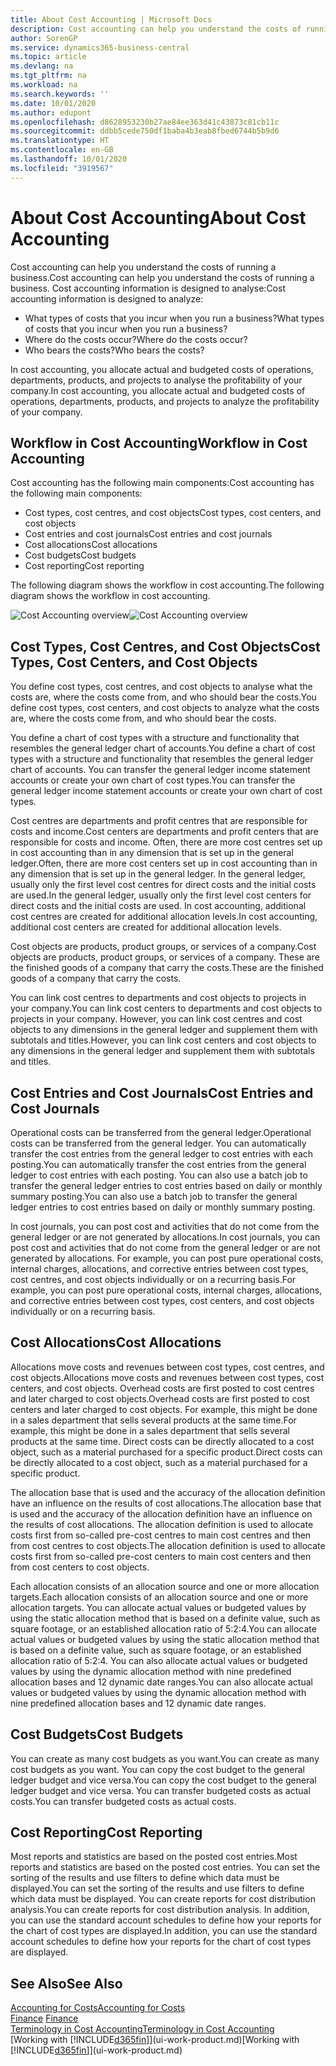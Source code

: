 ```yaml
---
title: About Cost Accounting | Microsoft Docs
description: Cost accounting can help you understand the costs of running a business.
author: SorenGP
ms.service: dynamics365-business-central
ms.topic: article
ms.devlang: na
ms.tgt_pltfrm: na
ms.workload: na
ms.search.keywords: ''
ms.date: 10/01/2020
ms.author: edupont
ms.openlocfilehash: d8628953230b27ae84ee363d41c43873c81cb11c
ms.sourcegitcommit: ddbb5cede750df1baba4b3eab8fbed6744b5b9d6
ms.translationtype: HT
ms.contentlocale: en-GB
ms.lasthandoff: 10/01/2020
ms.locfileid: "3919567"
---
```

# <a name="about-cost-accounting"></a><span data-ttu-id="1dd7c-103">About Cost Accounting</span><span class="sxs-lookup"><span data-stu-id="1dd7c-103">About Cost Accounting</span></span>
<span data-ttu-id="1dd7c-104">Cost accounting can help you understand the costs of running a business.</span><span class="sxs-lookup"><span data-stu-id="1dd7c-104">Cost accounting can help you understand the costs of running a business.</span></span> <span data-ttu-id="1dd7c-105">Cost accounting information is designed to analyse:</span><span class="sxs-lookup"><span data-stu-id="1dd7c-105">Cost accounting information is designed to analyze:</span></span>  

-   <span data-ttu-id="1dd7c-106">What types of costs that you incur when you run a business?</span><span class="sxs-lookup"><span data-stu-id="1dd7c-106">What types of costs that you incur when you run a business?</span></span>  
-   <span data-ttu-id="1dd7c-107">Where do the costs occur?</span><span class="sxs-lookup"><span data-stu-id="1dd7c-107">Where do the costs occur?</span></span>  
-   <span data-ttu-id="1dd7c-108">Who bears the costs?</span><span class="sxs-lookup"><span data-stu-id="1dd7c-108">Who bears the costs?</span></span>  

<span data-ttu-id="1dd7c-109">In cost accounting, you allocate actual and budgeted costs of operations, departments, products, and projects to analyse the profitability of your company.</span><span class="sxs-lookup"><span data-stu-id="1dd7c-109">In cost accounting, you allocate actual and budgeted costs of operations, departments, products, and projects to analyze the profitability of your company.</span></span>  

## <a name="workflow-in-cost-accounting"></a><span data-ttu-id="1dd7c-110">Workflow in Cost Accounting</span><span class="sxs-lookup"><span data-stu-id="1dd7c-110">Workflow in Cost Accounting</span></span>  
<span data-ttu-id="1dd7c-111">Cost accounting has the following main components:</span><span class="sxs-lookup"><span data-stu-id="1dd7c-111">Cost accounting has the following main components:</span></span>  

-   <span data-ttu-id="1dd7c-112">Cost types, cost centres, and cost objects</span><span class="sxs-lookup"><span data-stu-id="1dd7c-112">Cost types, cost centers, and cost objects</span></span>  
-   <span data-ttu-id="1dd7c-113">Cost entries and cost journals</span><span class="sxs-lookup"><span data-stu-id="1dd7c-113">Cost entries and cost journals</span></span>  
-   <span data-ttu-id="1dd7c-114">Cost allocations</span><span class="sxs-lookup"><span data-stu-id="1dd7c-114">Cost allocations</span></span>  
-   <span data-ttu-id="1dd7c-115">Cost budgets</span><span class="sxs-lookup"><span data-stu-id="1dd7c-115">Cost budgets</span></span>
-   <span data-ttu-id="1dd7c-116">Cost reporting</span><span class="sxs-lookup"><span data-stu-id="1dd7c-116">Cost reporting</span></span>  

<span data-ttu-id="1dd7c-117">The following diagram shows the workflow in cost accounting.</span><span class="sxs-lookup"><span data-stu-id="1dd7c-117">The following diagram shows the workflow in cost accounting.</span></span>  

<span data-ttu-id="1dd7c-118">![Cost Accounting overview](media/costaccountingoverview.png "CostAccountingOverview")</span><span class="sxs-lookup"><span data-stu-id="1dd7c-118">![Cost Accounting overview](media/costaccountingoverview.png "CostAccountingOverview")</span></span>  

## <a name="cost-types-cost-centers-and-cost-objects"></a><span data-ttu-id="1dd7c-119">Cost Types, Cost Centres, and Cost Objects</span><span class="sxs-lookup"><span data-stu-id="1dd7c-119">Cost Types, Cost Centers, and Cost Objects</span></span>  
<span data-ttu-id="1dd7c-120">You define cost types, cost centres, and cost objects to analyse what the costs are, where the costs come from, and who should bear the costs.</span><span class="sxs-lookup"><span data-stu-id="1dd7c-120">You define cost types, cost centers, and cost objects to analyze what the costs are, where the costs come from, and who should bear the costs.</span></span>  

<span data-ttu-id="1dd7c-121">You define a chart of cost types with a structure and functionality that resembles the general ledger chart of accounts.</span><span class="sxs-lookup"><span data-stu-id="1dd7c-121">You define a chart of cost types with a structure and functionality that resembles the general ledger chart of accounts.</span></span> <span data-ttu-id="1dd7c-122">You can transfer the general ledger income statement accounts or create your own chart of cost types.</span><span class="sxs-lookup"><span data-stu-id="1dd7c-122">You can transfer the general ledger income statement accounts or create your own chart of cost types.</span></span>  

<span data-ttu-id="1dd7c-123">Cost centres are departments and profit centres that are responsible for costs and income.</span><span class="sxs-lookup"><span data-stu-id="1dd7c-123">Cost centers are departments and profit centers that are responsible for costs and income.</span></span> <span data-ttu-id="1dd7c-124">Often, there are more cost centres set up in cost accounting than in any dimension that is set up in the general ledger.</span><span class="sxs-lookup"><span data-stu-id="1dd7c-124">Often, there are more cost centers set up in cost accounting than in any dimension that is set up in the general ledger.</span></span> <span data-ttu-id="1dd7c-125">In the general ledger, usually only the first level cost centres for direct costs and the initial costs are used.</span><span class="sxs-lookup"><span data-stu-id="1dd7c-125">In the general ledger, usually only the first level cost centers for direct costs and the initial costs are used.</span></span> <span data-ttu-id="1dd7c-126">In cost accounting, additional cost centres are created for additional allocation levels.</span><span class="sxs-lookup"><span data-stu-id="1dd7c-126">In cost accounting, additional cost centers are created for additional allocation levels.</span></span>  

<span data-ttu-id="1dd7c-127">Cost objects are products, product groups, or services of a company.</span><span class="sxs-lookup"><span data-stu-id="1dd7c-127">Cost objects are products, product groups, or services of a company.</span></span> <span data-ttu-id="1dd7c-128">These are the finished goods of a company that carry the costs.</span><span class="sxs-lookup"><span data-stu-id="1dd7c-128">These are the finished goods of a company that carry the costs.</span></span>  

<span data-ttu-id="1dd7c-129">You can link cost centres to departments and cost objects to projects in your company.</span><span class="sxs-lookup"><span data-stu-id="1dd7c-129">You can link cost centers to departments and cost objects to projects in your company.</span></span> <span data-ttu-id="1dd7c-130">However, you can link cost centres and cost objects to any dimensions in the general ledger and supplement them with subtotals and titles.</span><span class="sxs-lookup"><span data-stu-id="1dd7c-130">However, you can link cost centers and cost objects to any dimensions in the general ledger and supplement them with subtotals and titles.</span></span>  

## <a name="cost-entries-and-cost-journals"></a><span data-ttu-id="1dd7c-131">Cost Entries and Cost Journals</span><span class="sxs-lookup"><span data-stu-id="1dd7c-131">Cost Entries and Cost Journals</span></span>  
<span data-ttu-id="1dd7c-132">Operational costs can be transferred from the general ledger.</span><span class="sxs-lookup"><span data-stu-id="1dd7c-132">Operational costs can be transferred from the general ledger.</span></span> <span data-ttu-id="1dd7c-133">You can automatically transfer the cost entries from the general ledger to cost entries with each posting.</span><span class="sxs-lookup"><span data-stu-id="1dd7c-133">You can automatically transfer the cost entries from the general ledger to cost entries with each posting.</span></span> <span data-ttu-id="1dd7c-134">You can also use a batch job to transfer the general ledger entries to cost entries based on daily or monthly summary posting.</span><span class="sxs-lookup"><span data-stu-id="1dd7c-134">You can also use a batch job to transfer the general ledger entries to cost entries based on daily or monthly summary posting.</span></span>  

<span data-ttu-id="1dd7c-135">In cost journals, you can post cost and activities that do not come from the general ledger or are not generated by allocations.</span><span class="sxs-lookup"><span data-stu-id="1dd7c-135">In cost journals, you can post cost and activities that do not come from the general ledger or are not generated by allocations.</span></span> <span data-ttu-id="1dd7c-136">For example, you can post pure operational costs, internal charges, allocations, and corrective entries between cost types, cost centres, and cost objects individually or on a recurring basis.</span><span class="sxs-lookup"><span data-stu-id="1dd7c-136">For example, you can post pure operational costs, internal charges, allocations, and corrective entries between cost types, cost centers, and cost objects individually or on a recurring basis.</span></span>  

## <a name="cost-allocations"></a><span data-ttu-id="1dd7c-137">Cost Allocations</span><span class="sxs-lookup"><span data-stu-id="1dd7c-137">Cost Allocations</span></span>  
<span data-ttu-id="1dd7c-138">Allocations move costs and revenues between cost types, cost centres, and cost objects.</span><span class="sxs-lookup"><span data-stu-id="1dd7c-138">Allocations move costs and revenues between cost types, cost centers, and cost objects.</span></span> <span data-ttu-id="1dd7c-139">Overhead costs are first posted to cost centres and later charged to cost objects.</span><span class="sxs-lookup"><span data-stu-id="1dd7c-139">Overhead costs are first posted to cost centers and later charged to cost objects.</span></span> <span data-ttu-id="1dd7c-140">For example, this might be done in a sales department that sells several products at the same time.</span><span class="sxs-lookup"><span data-stu-id="1dd7c-140">For example, this might be done in a sales department that sells several products at the same time.</span></span> <span data-ttu-id="1dd7c-141">Direct costs can be directly allocated to a cost object, such as a material purchased for a specific product.</span><span class="sxs-lookup"><span data-stu-id="1dd7c-141">Direct costs can be directly allocated to a cost object, such as a material purchased for a specific product.</span></span>  

<span data-ttu-id="1dd7c-142">The allocation base that is used and the accuracy of the allocation definition have an influence on the results of cost allocations.</span><span class="sxs-lookup"><span data-stu-id="1dd7c-142">The allocation base that is used and the accuracy of the allocation definition have an influence on the results of cost allocations.</span></span> <span data-ttu-id="1dd7c-143">The allocation definition is used to allocate costs first from so-called pre-cost centres to main cost centres and then from cost centres to cost objects.</span><span class="sxs-lookup"><span data-stu-id="1dd7c-143">The allocation definition is used to allocate costs first from so-called pre-cost centers to main cost centers and then from cost centers to cost objects.</span></span>  

<span data-ttu-id="1dd7c-144">Each allocation consists of an allocation source and one or more allocation targets.</span><span class="sxs-lookup"><span data-stu-id="1dd7c-144">Each allocation consists of an allocation source and one or more allocation targets.</span></span> <span data-ttu-id="1dd7c-145">You can allocate actual values or budgeted values by using the static allocation method that is based on a definite value, such as square footage, or an established allocation ratio of 5:2:4.</span><span class="sxs-lookup"><span data-stu-id="1dd7c-145">You can allocate actual values or budgeted values by using the static allocation method that is based on a definite value, such as square footage, or an established allocation ratio of 5:2:4.</span></span> <span data-ttu-id="1dd7c-146">You can also allocate actual values or budgeted values by using the dynamic allocation method with nine predefined allocation bases and 12 dynamic date ranges.</span><span class="sxs-lookup"><span data-stu-id="1dd7c-146">You can also allocate actual values or budgeted values by using the dynamic allocation method with nine predefined allocation bases and 12 dynamic date ranges.</span></span>  

## <a name="cost-budgets"></a><span data-ttu-id="1dd7c-147">Cost Budgets</span><span class="sxs-lookup"><span data-stu-id="1dd7c-147">Cost Budgets</span></span>  
<span data-ttu-id="1dd7c-148">You can create as many cost budgets as you want.</span><span class="sxs-lookup"><span data-stu-id="1dd7c-148">You can create as many cost budgets as you want.</span></span> <span data-ttu-id="1dd7c-149">You can copy the cost budget to the general ledger budget and vice versa.</span><span class="sxs-lookup"><span data-stu-id="1dd7c-149">You can copy the cost budget to the general ledger budget and vice versa.</span></span> <span data-ttu-id="1dd7c-150">You can transfer budgeted costs as actual costs.</span><span class="sxs-lookup"><span data-stu-id="1dd7c-150">You can transfer budgeted costs as actual costs.</span></span>  

## <a name="cost-reporting"></a><span data-ttu-id="1dd7c-151">Cost Reporting</span><span class="sxs-lookup"><span data-stu-id="1dd7c-151">Cost Reporting</span></span>  
<span data-ttu-id="1dd7c-152">Most reports and statistics are based on the posted cost entries.</span><span class="sxs-lookup"><span data-stu-id="1dd7c-152">Most reports and statistics are based on the posted cost entries.</span></span> <span data-ttu-id="1dd7c-153">You can set the sorting of the results and use filters to define which data must be displayed.</span><span class="sxs-lookup"><span data-stu-id="1dd7c-153">You can set the sorting of the results and use filters to define which data must be displayed.</span></span> <span data-ttu-id="1dd7c-154">You can create reports for cost distribution analysis.</span><span class="sxs-lookup"><span data-stu-id="1dd7c-154">You can create reports for cost distribution analysis.</span></span> <span data-ttu-id="1dd7c-155">In addition, you can use the standard account schedules to define how your reports for the chart of cost types are displayed.</span><span class="sxs-lookup"><span data-stu-id="1dd7c-155">In addition, you can use the standard account schedules to define how your reports for the chart of cost types are displayed.</span></span>  

## <a name="see-also"></a><span data-ttu-id="1dd7c-156">See Also</span><span class="sxs-lookup"><span data-stu-id="1dd7c-156">See Also</span></span>  
 [<span data-ttu-id="1dd7c-157">Accounting for Costs</span><span class="sxs-lookup"><span data-stu-id="1dd7c-157">Accounting for Costs</span></span>](finance-manage-cost-accounting.md)  
 <span data-ttu-id="1dd7c-158">[Finance](finance.md) </span><span class="sxs-lookup"><span data-stu-id="1dd7c-158">[Finance](finance.md) </span></span>  
 [<span data-ttu-id="1dd7c-159">Terminology in Cost Accounting</span><span class="sxs-lookup"><span data-stu-id="1dd7c-159">Terminology in Cost Accounting</span></span>](finance-terminology-in-cost-accounting.md)  
 <span data-ttu-id="1dd7c-160">[Working with [!INCLUDE[d365fin](includes/d365fin_md.md)]](ui-work-product.md)</span><span class="sxs-lookup"><span data-stu-id="1dd7c-160">[Working with [!INCLUDE[d365fin](includes/d365fin_md.md)]](ui-work-product.md)</span></span>
